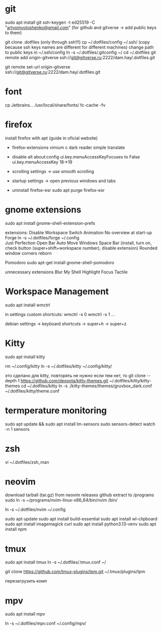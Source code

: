 # git
sudo apt install git
ssh-keygen -t ed25519 -C "artyomvoloshenko@gmail.com" (for github and gitverse -> add public keys to them)

git clone .dotfiles (only through ssh!!!)
cp ~/.dotfiles/config ~/.ssh/ (copy because ssh keys names are different for different machines)
change path to public keys in ~/.ssh/config 
ln -s ~/.dotfiles/.gitconfig ~/
cd ~/.dotfiles
git remote add origin-gitverse ssh://git@gitverse.ru:2222/dam.hay/.dotfiles.git 

git remote set-url origin-gitverse ssh://git@gitverse.ru:2222/dam.hay/.dotfiles.git  


# font
cp Jetbrains... /usr/local/share/fonts/
fc-cache -fv

# firefox
install firefox with apt (guide in oficial website)

- firefox-extensions
vimium c
dark reader
simple translate


- disable alt
about:config
ui.key.menuAccessKeyFocuses to False
ui.key.menuAccessKey 18->19

- scrolling
settings -> use smooth scrolling

- startup
settings -> open previous windows and tabs

- uninstall firefox-esr
sudo apt purge firefox-esr



# gnome extensions
sudo apt install gnome-shell-extension-prefs

extensions:
Disable Workspace Switch Animation 
No overview at start-up
Forge
ln -s ~/.dotfiles/forge ~/.config  
Just Perfection
Open Bar
Auto Move Windows
Space Bar (install, turn on, check button (super+shift+workspace number), disable extension)
Rounded window corners reborn 

Pomodoro
sudo apt-get install gnome-shell-pomodoro

unnecessary extensions
Blur My Shell
Highlight Focus
Tactile



# Workspace Management
sudo apt install wmctrl

in settings custom shortcuts:
wmctrl -s 0
wmctrl -s 1
...

debian settings -> keyboard shortcuts -> super+h -> super+z

# Kitty
sudo apt install kitty

rm ~/.config/kitty 
ln -s ~/.dotfiles/kitty ~/.config/kitty/

это сделано для kitty, повторять не нужно
если тем нет, то git clone --depth 1 https://github.com/dexpota/kitty-themes.git ~/.dotfiles/kitty/kitty-themes
cd ~/.dotfiles/kitty
ln -s ./kitty-themes/themes/gruvbox_dark.conf ~/.dotfiles/kitty/theme.conf



# termperature monitoring
sudo apt update && sudo apt install lm-sensors
sudo sensors-detect
watch -n 1 sensors


# zsh
vi ~/.dotfiles/zsh_man




# neovim
download tarball (tar.gz) from neovim releases github
extract to /programs
sudo ln -s ~/programs/nvim-linux-x86_64/bin/nvim /bin/

ln -s ~/.dotfiles/nvim ~/.config 

sudo apt update
sudo apt install build-essential
sudo apt install wl-clipboard
sudo apt install imagemagick curl
sudo apt install python3.13-venv
sudo apt install npm

# tmux
sudo apt install tmux
ln -s ~/.dotfiles/.tmux.conf ~/ 

git clone https://github.com/tmux-plugins/tpm.git ~/.tmux/plugins/tpm

перезагрузить комп


# mpv
sudo apt install mpv

ln -s ~/.dotfiles/mpv.conf ~/.config/mpv/

